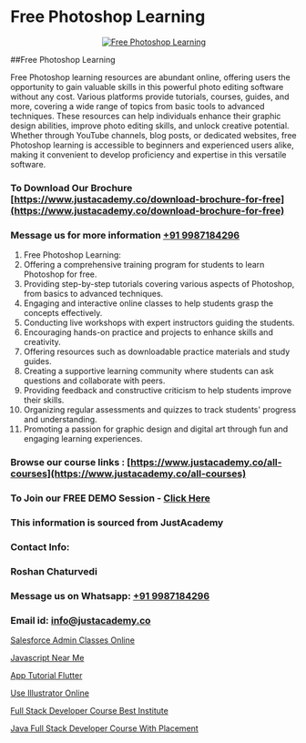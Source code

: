 # Free Photoshop Learning

<p align="center">
  <a href="https://justacademy.co/course-detail/photoshop-training">
    <img src="https://justacademy.co/storage2/course_image/1676637576_course_image.webp" alt="Free Photoshop Learning">
  </a>
</p>
##Free Photoshop Learning

Free Photoshop learning resources are abundant online, offering users the opportunity to gain valuable skills in this powerful photo editing software without any cost. Various platforms provide tutorials, courses, guides, and more, covering a wide range of topics from basic tools to advanced techniques. These resources can help individuals enhance their graphic design abilities, improve photo editing skills, and unlock creative potential. Whether through YouTube channels, blog posts, or dedicated websites, free Photoshop learning is accessible to beginners and experienced users alike, making it convenient to develop proficiency and expertise in this versatile software.
### To Download Our Brochure [https://www.justacademy.co/download-brochure-for-free](https://www.justacademy.co/download-brochure-for-free)
### Message us for more information [+91 9987184296](https://api.whatsapp.com/send?phone=919987184296)
1) Free Photoshop Learning:
1) Offering a comprehensive training program for students to learn Photoshop for free.
2) Providing step-by-step tutorials covering various aspects of Photoshop, from basics to advanced techniques.
3) Engaging and interactive online classes to help students grasp the concepts effectively.
4) Conducting live workshops with expert instructors guiding the students.
5) Encouraging hands-on practice and projects to enhance skills and creativity.
6) Offering resources such as downloadable practice materials and study guides.
7) Creating a supportive learning community where students can ask questions and collaborate with peers.
8) Providing feedback and constructive criticism to help students improve their skills.
9) Organizing regular assessments and quizzes to track students' progress and understanding.
10) Promoting a passion for graphic design and digital art through fun and engaging learning experiences.

### Browse our course links : [https://www.justacademy.co/all-courses](https://www.justacademy.co/all-courses) 
### To Join our FREE DEMO Session - [Click Here](https://www.justacademy.co/register-for-course-demo)


### This information is sourced from JustAcademy
### Contact Info:
### Roshan Chaturvedi
### Message us on Whatsapp: [+91 9987184296](https://api.whatsapp.com/send?phone=919987184296)
### Email id: [info@justacademy.co](mailto:info@justacademy.co)
                
[Salesforce Admin Classes Online](https://www.linkedin.com/pulse/salesforce-admin-classes-online-justacademy-pune-gwrhc?trackingId=wHPVPtSxKxJm7JvMxjZxWA%3D%3D&lipi=urn%3Ali%3Apage%3Ad_flagship3_company_admin%3BdDdMc5iZRQyVFQUn28yu5g%3D%3D)

[Javascript Near Me](https://www.linkedin.com/pulse/javascript-near-me-justacademy-berlin-cnove?trackingId=hXr3ZP8XP3pfBnGU8Im77w%3D%3D&lipi=urn%3Ali%3Apage%3Ad_flagship3_company_admin%3Bc6fFeBAPTsmTPnAO4CV7Tw%3D%3D)

[App Tutorial Flutter](https://medium.com/@prempja40/app-tutorial-flutter-99c618327f07)

[Use Illustrator Online](https://medium.com/@kamblerajas684/use-illustrator-online-7f85a630862f)

[Full Stack Developer Course Best Institute](https://justacademyin.github.io/justacademy/full-stack-developer-course-best-institute)

[Java Full Stack Developer Course With Placement](https://justacademyin.github.io/justacademy/java-full-stack-developer-course-with-placement)

